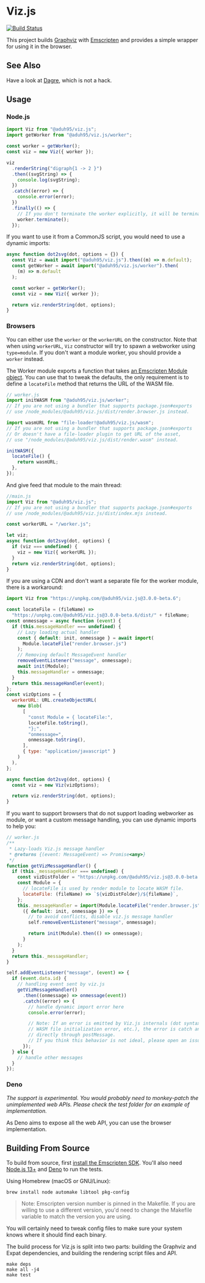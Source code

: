 # Viz.js

[![Build Status](https://travis-ci.org/mdaines/viz.js.svg?branch=master)](https://travis-ci.org/mdaines/viz.js)

This project builds [Graphviz](http://www.graphviz.org) with
[Emscripten](http://kripken.github.io/emscripten-site/) and provides a simple
wrapper for using it in the browser.

## See Also

Have a look at [Dagre](https://dagrejs.github.io/), which is not a hack.

## Usage

### Node.js

```js
import Viz from "@aduh95/viz.js";
import getWorker from "@aduh95/viz.js/worker";

const worker = getWorker();
const viz = new Viz({ worker });

viz
  .renderString("digraph{1 -> 2 }")
  .then((svgString) => {
    console.log(svgString);
  })
  .catch((error) => {
    console.error(error);
  })
  .finally(() => {
    // If you don't terminate the worker explicitly, it will be terminated at the end of process
    worker.terminate();
  });
```

If you want to use it from a CommonJS script, you would need to use a dynamic
imports:

```js
async function dot2svg(dot, options = {}) {
  const Viz = await import("@aduh95/viz.js").then((m) => m.default);
  const getWorker = await import("@aduh95/viz.js/worker").then(
    (m) => m.default
  );

  const worker = getWorker();
  const viz = new Viz({ worker });

  return viz.renderString(dot, options);
}
```

### Browsers

You can either use the `worker` or the `workerURL` on the constructor. Note that
when using `workerURL`, `Viz` constructor will try to spawn a webworker using
`type=module`. If you don't want a module worker, you should provide a `worker`
instead.

The Worker module exports a function that takes
[an Emscripten Module object](https://emscripten.org/docs/api_reference/module.html#affecting-execution).
You can use that to tweak the defaults, the only requirement is to define a
`locateFile` method that returns the URL of the WASM file.

```js
// worker.js
import initWASM from "@aduh95/viz.js/worker";
// If you are not using a bundler that supports package.json#exports
// use /node_modules/@aduh95/viz.js/dist/render.browser.js instead.

import wasmURL from "file-loader!@aduh95/viz.js/wasm";
// If you are not using a bundler that supports package.json#exports
// Or doesn't have a file-loader plugin to get URL of the asset,
// use "/node_modules/@aduh95/viz.js/dist/render.wasm" instead.

initWASM({
  locateFile() {
    return wasmURL;
  },
});
```

And give feed that module to the main thread:

```js
//main.js
import Viz from "@aduh95/viz.js";
// If you are not using a bundler that supports package.json#exports
// use /node_modules/@aduh95/viz.js/dist/index.mjs instead.

const workerURL = "/worker.js";

let viz;
async function dot2svg(dot, options) {
  if (viz === undefined) {
    viz = new Viz({ workerURL });
  }
  return viz.renderString(dot, options);
}
```

If you are using a CDN and don't want a separate file for the worker module,
there is a workaround:

```js
import Viz from "https://unpkg.com/@aduh95/viz.js@3.0.0-beta.6";

const locateFile = (fileName) =>
  "https://unpkg.com/@aduh95/viz.js@3.0.0-beta.6/dist/" + fileName;
const onmessage = async function (event) {
  if (this.messageHandler === undefined) {
    // Lazy loading actual handler
    const { default: init, onmessage } = await import(
      Module.locateFile("render.browser.js")
    );
    // Removing default MessageEvent handler
    removeEventListener("message", onmessage);
    await init(Module);
    this.messageHandler = onmessage;
  }
  return this.messageHandler(event);
};
const vizOptions = {
  workerURL: URL.createObjectURL(
    new Blob(
      [
        "const Module = { locateFile:",
        locateFile.toString(),
        "};",
        "onmessage=",
        onmessage.toString(),
      ],
      { type: "application/javascript" }
    )
  ),
};

async function dot2svg(dot, options) {
  const viz = new Viz(vizOptions);

  return viz.renderString(dot, options);
}
```

If you want to support browsers that do not support loading webworker as module,
or want a custom message handling, you can use dynamic imports to help you:

```js
// worker.js
/**
 * Lazy-loads Viz.js message handler
 * @returns {(event: MessageEvent) => Promise<any>}
 */
function getVizMessageHandler() {
  if (this._messageHandler === undefined) {
    const vizDistFolder = "https://unpkg.com/@aduh95/viz.js@3.0.0-beta.6/dist";
    const Module = {
      // locateFile is used by render module to locate WASM file.
      locateFile: (fileName) => `${vizDistFolder}/${fileName}`,
    };
    this._messageHandler = import(Module.locateFile("render.browser.js")).then(
      ({ default: init, onmessage }) => {
        // to avoid conflicts, disable viz.js message handler
        self.removeEventListener("message", onmessage);

        return init(Module).then(() => onmessage);
      }
    );
  }
  return this._messageHandler;
}

self.addEventListener("message", (event) => {
  if (event.data.id) {
    // handling event sent by viz.js
    getVizMessageHandler()
      .then((onmessage) => onmessage(event))
      .catch((error) => {
        // handle dynamic import error here
        console.error(error);

        // Note: If an error is emitted by Viz.js internals (dot syntax error,
        // WASM file initialization error, etc.), the error is catch and sent
        // directly through postMessage.
        // If you think this behavior is not ideal, please open an issue.
      });
  } else {
    // handle other messages
  }
});
```

### Deno

_The support is experimental. You would probably need to monkey-patch the
unimplemented web APIs. Please check the test folder for an example of
implementation._

As Deno aims to expose all the web API, you can use the browser implementation.

## Building From Source

To build from source, first
[install the Emscripten SDK](https://emscripten.org/docs/getting_started/index.html).
You'll also need [Node.js 13+](https://nodejs.org/) and
[Deno](https://deno.land/) to run the tests.

Using Homebrew (macOS or GNU/Linux):

```shell
brew install node automake libtool pkg-config
```

> Note: Emscripten version number is pinned in the Makefile. If you are willing
> to use a different version, you'd need to change the Makefile variable to
> match the version you are using.

You will certainly need to tweak config files to make sure your system knows
where it should find each binary.

The build process for Viz.js is split into two parts: building the Graphviz and
Expat dependencies, and building the rendering script files and API.

    make deps
    make all -j4
    make test
